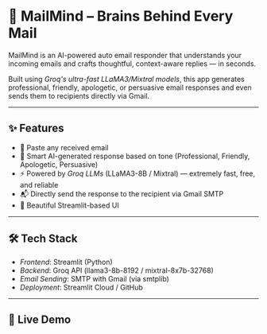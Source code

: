 # 📧 MailMind – Brains Behind Every Mail

MailMind is an AI-powered auto email responder that understands your incoming emails and crafts thoughtful, context-aware replies — in seconds.

Built using *Groq's ultra-fast LLaMA3/Mixtral models*, this app generates professional, friendly, apologetic, or persuasive email responses and even sends them to recipients directly via Gmail.

---

## ✨ Features

- 📩 Paste any received email
- 🧠 Smart AI-generated response based on tone (Professional, Friendly, Apologetic, Persuasive)
- ⚡ Powered by *Groq LLMs* (LLaMA3-8B / Mixtral) — extremely fast, free, and reliable
- 📬 Directly send the response to the recipient via Gmail SMTP
- 🎨 Beautiful Streamlit-based UI

---

## 🛠️ Tech Stack

- *Frontend*: Streamlit (Python)
- *Backend*: Groq API (llama3-8b-8192 / mixtral-8x7b-32768)
- *Email Sending*: SMTP with Gmail (via smtplib)
- *Deployment*: Streamlit Cloud / GitHub

---

## 🚀 Live Demo
